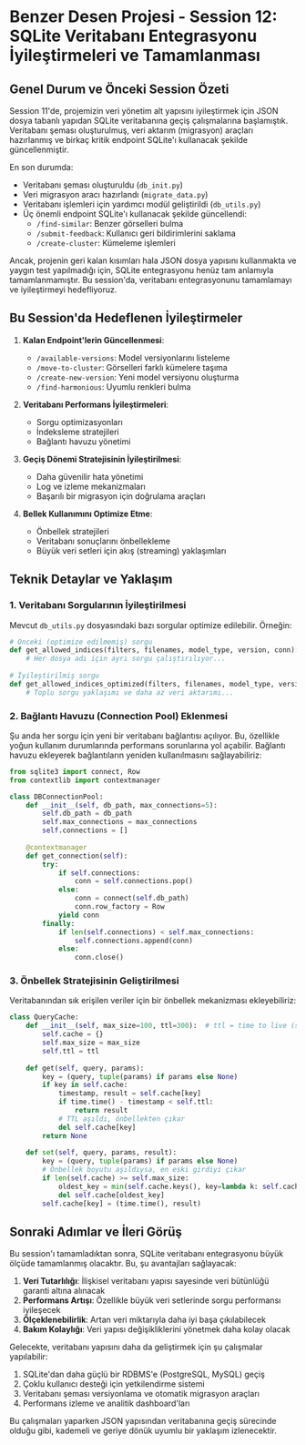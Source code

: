 # Benzer Desen Projesi - Session 12: SQLite Veritabanı Entegrasyonu İyileştirmeleri ve Tamamlanması

## Genel Durum ve Önceki Session Özeti

Session 11'de, projemizin veri yönetim alt yapısını iyileştirmek için JSON dosya tabanlı yapıdan SQLite veritabanına geçiş çalışmalarına başlamıştık. Veritabanı şeması oluşturulmuş, veri aktarım (migrasyon) araçları hazırlanmış ve birkaç kritik endpoint SQLite'ı kullanacak şekilde güncellenmiştir.

En son durumda:
- Veritabanı şeması oluşturuldu (`db_init.py`)
- Veri migrasyon aracı hazırlandı (`migrate_data.py`)
- Veritabanı işlemleri için yardımcı modül geliştirildi (`db_utils.py`)
- Üç önemli endpoint SQLite'ı kullanacak şekilde güncellendi:
  - `/find-similar`: Benzer görselleri bulma
  - `/submit-feedback`: Kullanıcı geri bildirimlerini saklama
  - `/create-cluster`: Kümeleme işlemleri

Ancak, projenin geri kalan kısımları hala JSON dosya yapısını kullanmakta ve yaygın test yapılmadığı için, SQLite entegrasyonu henüz tam anlamıyla tamamlanmamıştır. Bu session'da, veritabanı entegrasyonunu tamamlamayı ve iyileştirmeyi hedefliyoruz.

## Bu Session'da Hedeflenen İyileştirmeler

1. **Kalan Endpoint'lerin Güncellenmesi**:
   - `/available-versions`: Model versiyonlarını listeleme
   - `/move-to-cluster`: Görselleri farklı kümelere taşıma
   - `/create-new-version`: Yeni model versiyonu oluşturma
   - `/find-harmonious`: Uyumlu renkleri bulma

2. **Veritabanı Performans İyileştirmeleri**:
   - Sorgu optimizasyonları
   - İndeksleme stratejileri
   - Bağlantı havuzu yönetimi

3. **Geçiş Dönemi Stratejisinin İyileştirilmesi**:
   - Daha güvenilir hata yönetimi
   - Log ve izleme mekanizmaları
   - Başarılı bir migrasyon için doğrulama araçları

4. **Bellek Kullanımını Optimize Etme**:
   - Önbellek stratejileri
   - Veritabanı sonuçlarını önbellekleme
   - Büyük veri setleri için akış (streaming) yaklaşımları

## Teknik Detaylar ve Yaklaşım

### 1. Veritabanı Sorgularının İyileştirilmesi

Mevcut `db_utils.py` dosyasındaki bazı sorgular optimize edilebilir. Örneğin:

```python
# Önceki (optimize edilmemiş) sorgu
def get_allowed_indices(filters, filenames, model_type, version, conn):
    # Her dosya adı için ayrı sorgu çalıştırılıyor...
    
# İyileştirilmiş sorgu
def get_allowed_indices_optimized(filters, filenames, model_type, version, conn):
    # Toplu sorgu yaklaşımı ve daha az veri aktarımı...
```

### 2. Bağlantı Havuzu (Connection Pool) Eklenmesi

Şu anda her sorgu için yeni bir veritabanı bağlantısı açılıyor. Bu, özellikle yoğun kullanım durumlarında performans sorunlarına yol açabilir. Bağlantı havuzu ekleyerek bağlantıların yeniden kullanılmasını sağlayabiliriz:

```python
from sqlite3 import connect, Row
from contextlib import contextmanager

class DBConnectionPool:
    def __init__(self, db_path, max_connections=5):
        self.db_path = db_path
        self.max_connections = max_connections
        self.connections = []
        
    @contextmanager
    def get_connection(self):
        try:
            if self.connections:
                conn = self.connections.pop()
            else:
                conn = connect(self.db_path)
                conn.row_factory = Row
            yield conn
        finally:
            if len(self.connections) < self.max_connections:
                self.connections.append(conn)
            else:
                conn.close()
```

### 3. Önbellek Stratejisinin Geliştirilmesi

Veritabanından sık erişilen veriler için bir önbellek mekanizması ekleyebiliriz:

```python
class QueryCache:
    def __init__(self, max_size=100, ttl=300):  # ttl = time to live (saniye)
        self.cache = {}
        self.max_size = max_size
        self.ttl = ttl
        
    def get(self, query, params):
        key = (query, tuple(params) if params else None)
        if key in self.cache:
            timestamp, result = self.cache[key]
            if time.time() - timestamp < self.ttl:
                return result
            # TTL aşıldı, önbellekten çıkar
            del self.cache[key]
        return None
        
    def set(self, query, params, result):
        key = (query, tuple(params) if params else None)
        # Önbellek boyutu aşıldıysa, en eski girdiyi çıkar
        if len(self.cache) >= self.max_size:
            oldest_key = min(self.cache.keys(), key=lambda k: self.cache[k][0])
            del self.cache[oldest_key]
        self.cache[key] = (time.time(), result)
```

## Sonraki Adımlar ve İleri Görüş

Bu session'ı tamamladıktan sonra, SQLite veritabanı entegrasyonu büyük ölçüde tamamlanmış olacaktır. Bu, şu avantajları sağlayacak:

1. **Veri Tutarlılığı**: İlişkisel veritabanı yapısı sayesinde veri bütünlüğü garanti altına alınacak
2. **Performans Artışı**: Özellikle büyük veri setlerinde sorgu performansı iyileşecek
3. **Ölçeklenebilirlik**: Artan veri miktarıyla daha iyi başa çıkılabilecek
4. **Bakım Kolaylığı**: Veri yapısı değişikliklerini yönetmek daha kolay olacak

Gelecekte, veritabanı yapısını daha da geliştirmek için şu çalışmalar yapılabilir:

1. SQLite'dan daha güçlü bir RDBMS'e (PostgreSQL, MySQL) geçiş
2. Çoklu kullanıcı desteği için yetkilendirme sistemi
3. Veritabanı şeması versiyonlama ve otomatik migrasyon araçları
4. Performans izleme ve analitik dashboard'ları

Bu çalışmaları yaparken JSON yapısından veritabanına geçiş sürecinde olduğu gibi, kademeli ve geriye dönük uyumlu bir yaklaşım izlenecektir.
